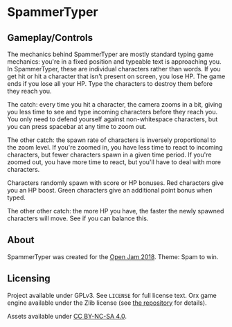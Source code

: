 # SpammerTyper

## Gameplay/Controls

The mechanics behind SpammerTyper are mostly standard typing game mechanics: you're in a fixed position and typeable text is approaching you. In SpammerTyper, these are individual characters rather than words. If you get hit or hit a character that isn't present on screen, you lose HP. The game ends if you lose all your HP. Type the characters to destroy them before they reach you.

The catch: every time you hit a character, the camera zooms in a bit, giving you less time to see and type incoming characters before they reach you. You only need to defend yourself against non-whitespace characters, but you can press spacebar at any time to zoom out.

The other catch: the spawn rate of characters is inversely proportional to the zoom level. If you're zoomed in, you have less time to react to incoming characters, but fewer characters spawn in a given time period. If you're zoomed out, you have more time to react, but you'll have to deal with more characters.

Characters randomly spawn with score or HP bonuses. Red characters give you an HP boost. Green characters give an additional point bonus when typed.

The other other catch: the more HP you have, the faster the newly spawned characters will move. See if you can balance this.

## About

SpammerTyper was created for the [Open Jam 2018](https://itch.io/jam/open-jam-2018). Theme: Spam to win.

## Licensing

Project available under GPLv3. See `LICENSE` for full license text. Orx game engine available under the Zlib license (see [the repository](https://github.com/orx/orx) for details).

Assets available under [CC BY-NC-SA 4.0](https://creativecommons.org/licenses/by-nc-sa/4.0/).
